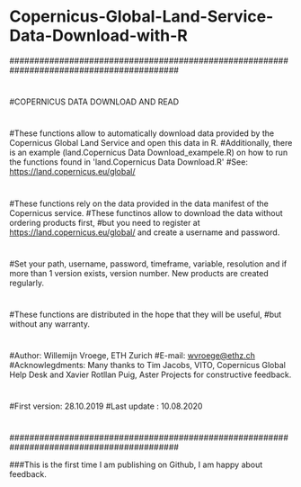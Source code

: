 # Copernicus-Global-Land-Service-Data-Download-with-R

##########################################################################################
#
#COPERNICUS DATA DOWNLOAD AND READ
#
#These functions allow to automatically download data provided by the Copernicus Global Land Service and open this data in R.
#Additionally, there is an example (land.Copernicus Data Download_exampele.R) on how to run the functions found in 'land.Copernicus Data Download.R'
#See: https://land.copernicus.eu/global/
#
#These functions rely on the data provided in the data manifest of the Copernicus service.
#These functinos allow to download the data without ordering products first,
#but you need to register at https://land.copernicus.eu/global/ and create a username and password. 
#
#Set your path, username, password, timeframe, variable, resolution and if more than 1 version exists, version number. New products are created regularly.
#
#These functions are distributed in the hope that they will be useful,
#but without any warranty.
#
#Author: Willemijn Vroege, ETH Zurich
#E-mail: wvroege@ethz.ch
#Acknowlegdments: Many thanks to Tim Jacobs, VITO, Copernicus Global Help Desk and Xavier Rotllan Puig, Aster Projects for constructive feedback.
#
#
#First version: 28.10.2019
#Last update  : 10.08.2020
#
##########################################################################################


###This is the first time I am publishing on Github, I am happy about feedback.
